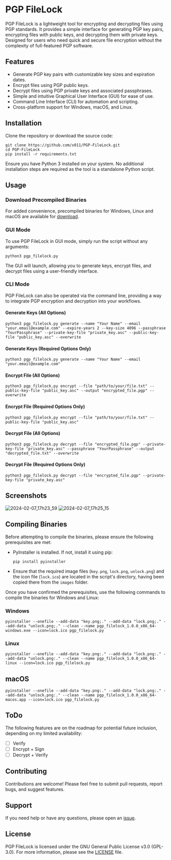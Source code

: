 # PGP FileLock

PGP FileLock is a lightweight tool for encrypting and decrypting files using PGP standards. It provides a simple interface for generating PGP key pairs, encrypting files with public keys, and decrypting them with private keys. Designed for users who need quick and secure file encryption without the complexity of full-featured PGP software.

## Features

- Generate PGP key pairs with customizable key sizes and expiration dates.
- Encrypt files using PGP public keys.
- Decrypt files using PGP private keys and associated passphrases.
- Simple and intuitive Graphical User Interface (GUI) for ease of use.
- Command Line Interface (CLI) for automation and scripting.
- Cross-platform support for Windows, macOS, and Linux.

## Installation

Clone the repository or download the source code:

```
git clone https://github.com/x011/PGP-FileLock.git
cd PGP-FileLock
pip install -r requirements.txt
```

Ensure you have Python 3 installed on your system. No additional installation steps are required as the tool is a standalone Python script.

## Usage


### Download Precompiled Binaries

For added convenience, precompiled binaries for Windows, Linux and macOS are available for [download](https://github.com/x011/PGP-FileLock/releases/).

### GUI Mode

To use PGP FileLock in GUI mode, simply run the script without any arguments:

```
python3 pgp_filelock.py
```

The GUI will launch, allowing you to generate keys, encrypt files, and decrypt files using a user-friendly interface.

### CLI Mode

PGP FileLock can also be operated via the command line, providing a way to integrate PGP encryption and decryption into your workflows.

#### Generate Keys (All Options)

```
python3 pgp_filelock.py generate --name "Your Name" --email "your.email@example.com" --expire-years 2 --key-size 4096 --passphrase "YourPassphrase" --private-key-file "private_key.asc" --public-key-file "public_key.asc" --overwrite
```

#### Generate Keys (Required Options Only)

```
python3 pgp_filelock.py generate --name "Your Name" --email "your.email@example.com"
```

#### Encrypt File (All Options)

```
python3 pgp_filelock.py encrypt --file "path/to/your/file.txt" --public-key-file "public_key.asc" --output "encrypted_file.pgp" --overwrite
```

#### Encrypt File (Required Options Only)

```
python3 pgp_filelock.py encrypt --file "path/to/your/file.txt" --public-key-file "public_key.asc"
```

#### Decrypt File (All Options)

```
python3 pgp_filelock.py decrypt --file "encrypted_file.pgp" --private-key-file "private_key.asc" --passphrase "YourPassphrase" --output "decrypted_file.txt" --overwrite
```

#### Decrypt File (Required Options Only)

```
python3 pgp_filelock.py decrypt --file "encrypted_file.pgp" --private-key-file "private_key.asc"
```

## Screenshots

![2024-02-07_17h23_59](https://github.com/x011/PGP-FileLock/assets/4313821/0627b00b-a269-4eca-ba1e-4899b4146846)
![2024-02-07_17h25_15](https://github.com/x011/PGP-FileLock/assets/4313821/bbbfc22d-328e-4f45-a50c-c9d97eea67b0)


## Compiling Binaries

Before attempting to compile the binaries, please ensure the following prerequisites are met:

- PyInstaller is installed. If not, install it using pip:
  ```
  pip install pyinstaller
  ```
- Ensure that the required image files (`key.png`, `lock.png`, `unlock.png`) and the icon file (`lock.ico`) are located in the script's directory, having been copied there from the `images` folder.

Once you have confirmed the prerequisites, use the following commands to compile the binaries for Windows and Linux:

### Windows

```
pyinstaller --onefile --add-data "key.png;." --add-data "lock.png;." --add-data "unlock.png;." --clean --name pgp_filelock_1.0.0_x86_64-windows.exe --icon=lock.ico pgp_filelock.py
```

### Linux

```
pyinstaller --onefile --add-data "key.png:." --add-data "lock.png:." --add-data "unlock.png:." --clean --name pgp_filelock_1.0.0_x86_64-linux --icon=lock.ico pgp_filelock.py
```

## macOS

```
pyinstaller --onefile --add-data "key.png:." --add-data "lock.png:." --add-data "unlock.png:." --clean --name pgp_filelock_1.0.0_x86_64-macos.app --icon=lock.ico pgp_filelock.py
```

## ToDo 

The following features are on the roadmap for potential future inclusion, depending on my limited availability:

- [ ] Verify
- [ ] Encrypt + Sign
- [ ] Decrypt + Verify

## Contributing

Contributions are welcome! Please feel free to submit pull requests, report bugs, and suggest features.

## Support

If you need help or have any questions, please open an [issue](https://github.com/x011/PGP-FileLock/issues).

## License

PGP FileLock is licensed under the GNU General Public License v3.0 (GPL-3.0). For more information, please see the [LICENSE](LICENSE) file.
